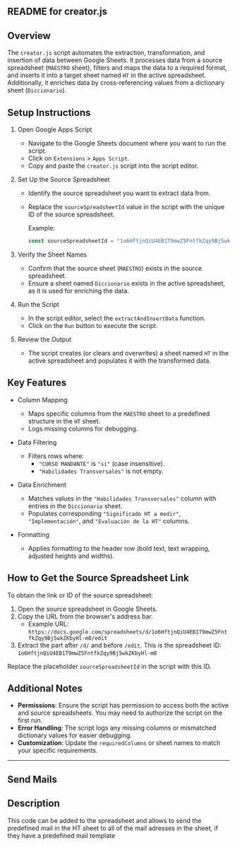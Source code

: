 README for creator.js
---

Overview
--------
The `creator.js` script automates the extraction, transformation, and insertion of data between Google Sheets. It processes data from a source spreadsheet (`MAESTRO` sheet), filters and maps the data to a required format, and inserts it into a target sheet named `HT` in the active spreadsheet. Additionally, it enriches data by cross-referencing values from a dictionary sheet (`Diccionario`).

Setup Instructions
------------------
1. Open Google Apps Script
   - Navigate to the Google Sheets document where you want to run the script.
   - Click on `Extensions` > `Apps Script`.
   - Copy and paste the `creator.js` script into the script editor.

2. Set Up the Source Spreadsheet
   - Identify the source spreadsheet you want to extract data from.
   - Replace the `sourceSpreadsheetId` value in the script with the unique ID of the source spreadsheet.
     
     Example:
     ```javascript
     const sourceSpreadsheetId = "1o6HftjnQiU4EB1T9mwZ5FntfkZqy9Bj5wkZKbyHl-m0"; // Replace this with your source spreadsheet ID
     ```

3. Verify the Sheet Names
   - Confirm that the source sheet (`MAESTRO`) exists in the source spreadsheet.
   - Ensure a sheet named `Diccionario` exists in the active spreadsheet, as it is used for enriching the data.

4. Run the Script
   - In the script editor, select the `extractAndInsertData` function.
   - Click on the `Run` button to execute the script.

5. Review the Output
   - The script creates (or clears and overwrites) a sheet named `HT` in the active spreadsheet and populates it with the transformed data.

Key Features
------------
- Column Mapping
  - Maps specific columns from the `MAESTRO` sheet to a predefined structure in the `HT` sheet.
  - Logs missing columns for debugging.

- Data Filtering
  - Filters rows where:
    - `"CURSO MANDANTE"` is `"si"` (case insensitive).
    - `"Habilidades Transversales"` is not empty.

- Data Enrichment
  - Matches values in the `"Habilidades Transversales"` column with entries in the `Diccionario` sheet.
  - Populates corresponding `"Significado HT a medir"`, `"Implementación"`, and `"Evaluación de la HT"` columns.

- Formatting
  - Applies formatting to the header row (bold text, text wrapping, adjusted heights and widths).  

How to Get the Source Spreadsheet Link
--------------------------------------
To obtain the link or ID of the source spreadsheet:
1. Open the source spreadsheet in Google Sheets.
2. Copy the URL from the browser's address bar.
   - Example URL:
     `https://docs.google.com/spreadsheets/d/1o6HftjnQiU4EB1T9mwZ5FntfkZqy9Bj5wkZKbyHl-m0/edit`
3. Extract the part after `/d/` and before `/edit`. This is the spreadsheet ID:
   `1o6HftjnQiU4EB1T9mwZ5FntfkZqy9Bj5wkZKbyHl-m0`

Replace the placeholder `sourceSpreadsheetId` in the script with this ID.

Additional Notes
----------------
- **Permissions**: Ensure the script has permission to access both the active and source spreadsheets. You may need to authorize the script on the first run.
- **Error Handling**: The script logs any missing columns or mismatched dictionary values for easier debugging.
- **Customization**: Update the `requiredColumns` or sheet names to match your specific requirements.

--- 

Send Mails
---
Description
-----------
This code can be added to the spreadsheet and allows to send the predefined mail in the HT sheet to all of the mail adresses in the sheet, if they have a predefined mail template